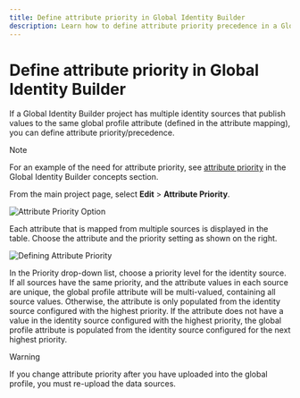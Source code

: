 ```yaml
---
title: Define attribute priority in Global Identity Builder
description: Learn how to define attribute priority precedence in a Global Identity Builder project when multiple identity sources publish values to the same global profile attribute (defined in the attribute mapping).
---
```


# Define attribute priority in Global Identity Builder

If a Global Identity Builder project has multiple identity sources that publish values to the same global profile attribute (defined in the attribute mapping), you can define attribute priority/precedence.

>[!note]
>For an example of the need for attribute priority, see [attribute priority](../concepts.md#attribute-priority) in the Global Identity Builder concepts section.

From the main project page, select **Edit** > **Attribute Priority**.

![Attribute Priority Option](../media/image40.png)

Each attribute that is mapped from multiple sources is displayed in the table. Choose the attribute and the priority setting as shown on the right.

![Defining Attribute Priority](../media/image41.png)

In the Priority drop-down list, choose a priority level for the identity source. If all sources have the same priority, and the attribute values in each source are unique, the global profile attribute will be multi-valued, containing all source values. Otherwise, the attribute is only populated from the identity source configured with the highest priority. If the attribute does not have a value in the identity source configured with the highest priority, the global profile attribute is populated from the identity source configured for the next highest priority.

>[!warning]
>If you change attribute priority after you have uploaded into the global profile, you must re-upload the data sources.
